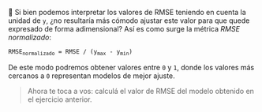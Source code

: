 🥱 Si bien podemos interpretar los valores de RMSE teniendo en cuenta la unidad de `y`, ¿no resultaría más cómodo ajustar este valor para que quede expresado de forma adimensional? Así es como surge la métrica _RMSE normalizado_:

<pre>
<code>RMSE<sub>normalizado</sub> = RMSE / (y<sub>max</sub> - y<sub>min</sub>)</code>
</pre>

De este modo podremos obtener valores entre `0` y `1`, donde los valores más cercanos a `0` representan modelos de mejor ajuste.

> Ahora te toca a vos: calculá el valor de RMSE del modelo obtenido en el ejercicio anterior. 


